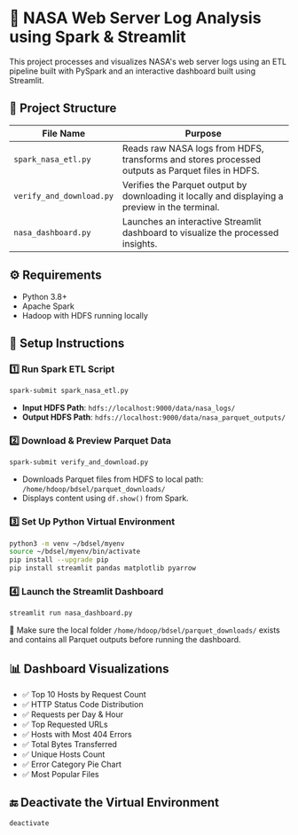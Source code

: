 
# 🚀 NASA Web Server Log Analysis using Spark & Streamlit

This project processes and visualizes NASA's web server logs using an ETL pipeline built with PySpark and an interactive dashboard built using Streamlit.



## 📁 Project Structure

| File Name               | Purpose                                                                 |
|------------------------|-------------------------------------------------------------------------|
| `spark_nasa_etl.py`    | Reads raw NASA logs from HDFS, transforms and stores processed outputs as Parquet files in HDFS. |
| `verify_and_download.py` | Verifies the Parquet output by downloading it locally and displaying a preview in the terminal. |
| `nasa_dashboard.py`    | Launches an interactive Streamlit dashboard to visualize the processed insights. |



## ⚙️ Requirements

- Python 3.8+
- Apache Spark
- Hadoop with HDFS running locally



## 🔧 Setup Instructions

### 1️⃣ Run Spark ETL Script

```bash
spark-submit spark_nasa_etl.py
```

- **Input HDFS Path**: `hdfs://localhost:9000/data/nasa_logs/`
- **Output HDFS Path**: `hdfs://localhost:9000/data/nasa_parquet_outputs/`



### 2️⃣ Download & Preview Parquet Data

```bash
spark-submit verify_and_download.py
```

- Downloads Parquet files from HDFS to local path:  
  `/home/hdoop/bdsel/parquet_downloads/`
- Displays content using `df.show()` from Spark.



### 3️⃣ Set Up Python Virtual Environment

```bash
python3 -m venv ~/bdsel/myenv
source ~/bdsel/myenv/bin/activate
pip install --upgrade pip
pip install streamlit pandas matplotlib pyarrow
```



### 4️⃣ Launch the Streamlit Dashboard

```bash
streamlit run nasa_dashboard.py
```

📍 Make sure the local folder `/home/hdoop/bdsel/parquet_downloads/` exists and contains all Parquet outputs before running the dashboard.



## 📊 Dashboard Visualizations

- ✅ Top 10 Hosts by Request Count  
- ✅ HTTP Status Code Distribution  
- ✅ Requests per Day & Hour  
- ✅ Top Requested URLs  
- ✅ Hosts with Most 404 Errors  
- ✅ Total Bytes Transferred  
- ✅ Unique Hosts Count  
- ✅ Error Category Pie Chart  
- ✅ Most Popular Files  



## 🔚 Deactivate the Virtual Environment

```bash
deactivate
```

